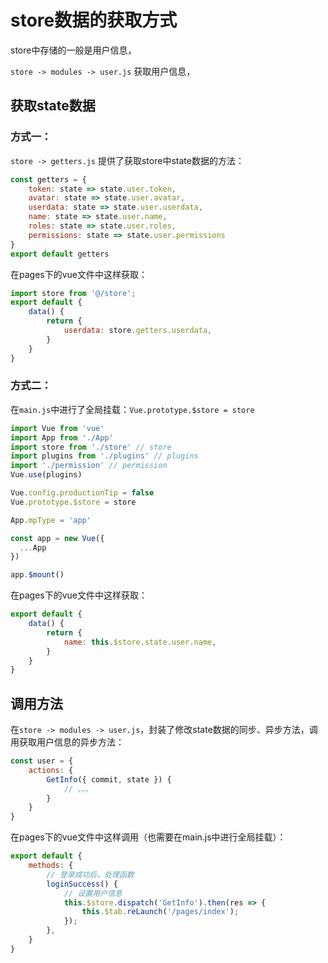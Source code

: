 # store数据的获取方式

store中存储的一般是用户信息，

`store -> modules -> user.js` 获取用户信息，

## 获取state数据

### 方式一：

`store -> getters.js` 提供了获取store中state数据的方法：

```js
const getters = {
	token: state => state.user.token,
	avatar: state => state.user.avatar,
	userdata: state => state.user.userdata,
	name: state => state.user.name,
	roles: state => state.user.roles,
	permissions: state => state.user.permissions
}
export default getters
```

在pages下的vue文件中这样获取：

```js
import store from '@/store';
export default {
    data() {
        return {
            userdata: store.getters.userdata,
        }
    }
}
```

### 方式二：

在`main.js`中进行了全局挂载：`Vue.prototype.$store = store`

```js
import Vue from 'vue'
import App from './App'
import store from './store' // store
import plugins from './plugins' // plugins
import './permission' // permission
Vue.use(plugins)

Vue.config.productionTip = false
Vue.prototype.$store = store

App.mpType = 'app'

const app = new Vue({
  ...App
})

app.$mount()
```



在pages下的vue文件中这样获取：

```js
export default {
    data() {
        return {
            name: this.$store.state.user.name,
        }
    }
}
```

## 调用方法

在`store -> modules -> user.js`，封装了修改state数据的同步、异步方法，调用获取用户信息的异步方法：

```js
const user = {
    actions: {
        GetInfo({ commit, state }) {
            // 。。。
        }
    }
}
```

在pages下的vue文件中这样调用（也需要在main.js中进行全局挂载）：

```js
export default {
    methods: {
        // 登录成功后，处理函数
        loginSuccess() {
            // 设置用户信息
            this.$store.dispatch('GetInfo').then(res => {
                this.$tab.reLaunch('/pages/index');
            });
        },
    }
}
```

